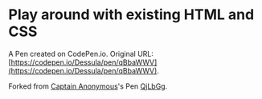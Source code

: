 # Play around with existing HTML and CSS

A Pen created on CodePen.io. Original URL: [https://codepen.io/Dessula/pen/qBbaWWV](https://codepen.io/Dessula/pen/qBbaWWV).



Forked from [Captain Anonymous](http://codepen.io/anon/)'s Pen [QjLbGg](http://codepen.io/anon/pen/QjLbGg/).
